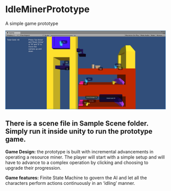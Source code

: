 # IdleMinerPrototype
A simple game prototype

![IdleMinerImg](https://github.com/TrongHieu90/IdleMinerPrototype/blob/master/ImgDocs/IdleMiner.jpg)

## There is a scene file in Sample Scene folder. Simply run it inside unity to run the prototype game.

**Game Design:** the prototype is built with incremental advancements in operating
a resource miner. The player will start with a simple setup and will have to
advance to a complex operation by clicking and choosing to upgrade their
progression.

**Game features:** Finite State Machine to govern the AI and let all the characters
perform actions continuously in an ‘idling’ manner.

